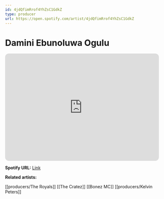 ```yaml
---
id: 4jdQfimRrof4YhZsC1GdkZ
type: producer
url: https://open.spotify.com/artist/4jdQfimRrof4YhZsC1GdkZ
---
```

# Damini Ebunoluwa Ogulu

<iframe style="border-radius:12px" src="https://open.spotify.com/embed/artist/4jdQfimRrof4YhZsC1GdkZ" width="100%" height="352" frameBorder="0" allowfullscreen="" allow="autoplay; clipboard-write; encrypted-media; fullscreen; picture-in-picture" loading="lazy"></iframe>

**Spotify URL:** [Link](https://open.spotify.com/artist/4jdQfimRrof4YhZsC1GdkZ)

**Related artists:**

[[producers/The Royals]]
[[The Cratez]]
[[Bonez MC]]
[[producers/Kelvin Peters]]

